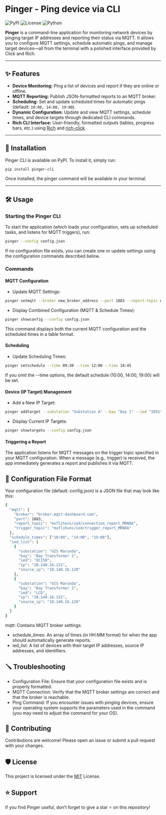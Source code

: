 # Pinger - Ping device via CLI

![PyPI](https://img.shields.io/pypi/v/pinger-mqtt) ![License](https://img.shields.io/github/license/muflihnurfaizi/pinger) ![Python](https://img.shields.io/badge/python-3.8%2B-blue)

**Pinger** is a command-line application for monitoring network devices by pinging target IP addresses and reporting their status via MQTT. It allows you to configure MQTT settings, schedule automatic pings, and manage target devices—all from the terminal with a polished interface provided by Click and Rich.

---

## ✨ Features

- **Device Monitoring:** Ping a list of devices and report if they are online or offline.
- **MQTT Reporting:** Publish JSON-formatted reports to an MQTT broker.
- **Scheduling:** Set and update scheduled times for automatic pings (default: `10:00, 14:00, 19:00`).
- **Dynamic Configuration:** Update and view MQTT settings, schedule times, and device targets through dedicated CLI commands.
- **Rich CLI Interface:** User-friendly, formatted outputs (tables, progress bars, etc.) using [Rich](https://rich.readthedocs.io/) and [rich-click](https://github.com/RealOrangeOne/rich-click).

---

## 🚀 Installation

Pinger CLI is available on PyPI. To install it, simply run:

```bash
pip install pinger-cli
```

Once installed, the pinger command will be available in your terminal.

---

## 🛠️ Usage

### Starting the Pinger CLI

To start the application (which loads your configuration, sets up scheduled tasks, and listens for MQTT triggers), run:

```bash
pinger --config config.json
```

If no configuration file exists, you can create one or update settings using the configuration commands described below.

### Commands

#### MQTT Configuration
- Update MQTT Settings:

```bash
pinger setmqtt --broker new_broker_address --port 1883 --report-topic new_report_topic --trigger-topic new_trigger_topic
```

- Display Combined Configuration (MQTT & Schedule Times):

```bash
pinger showconfig --config config.json
```

This command displays both the current MQTT configuration and the scheduled times in a table format.

#### Scheduling
- Update Scheduling Times:

```bash
pinger setschedule --time 09:30 --time 12:00 --time 18:45
```

If you omit the --time options, the default schedule (10:00, 14:00, 19:00) will be set.

#### Device (IP Target) Management
- Add a New IP Target:
```bash
pinger addtarget --substation "Substation A" --bay "Bay 1" --ied "IED1" --ip "192.168.1.10" --source-ip "192.168.1.1"
```

- Display Current IP Targets:
```bash
pinger showtargets --config config.json
```


#### Triggering a Report

The application listens for MQTT messages on the trigger topic specified in your MQTT configuration. When a message (e.g., trigger) is received, the app immediately generates a report and publishes it via MQTT.

## 📖 Configuration File Format

Your configuration file (default: config.json) is a JSON file that may look like this:

```bash
{
  "mqtt": {
    "broker": "broker.mqtt-dashboard.com",
    "port": 1883,
    "report_topic": "muflihuns/ied/connection_report_MRNDA",
    "trigger_topic": "muflihuns/ied/trigger_report_MRNDA"
  },
  "schedule_times": ["10:00", "14:00", "19:00"],
  "ied_list": [
    {
      "substation": "GIS Marunda",
      "bay": "Bay Transformer 1",
      "ied": "OC150",
      "ip": "10.140.16.131",
      "source_ip": "10.140.16.120"
    },
    {
      "substation": "GIS Marunda",
      "bay": "Bay Transformer 1",
      "ied": "LCD",
      "ip": "10.140.16.132",
      "source_ip": "10.140.16.120"
    }
  ]
}
```

mqtt: Contains MQTT broker settings.
- schedule_times: An array of times (in HH:MM format) for when the app should automatically generate reports.
- ied_list: A list of devices with their target IP addresses, source IP addresses, and identifiers.

## 🪛 Troubleshooting
- Configuration File: Ensure that your configuration file exists and is properly formatted.
- MQTT Connection: Verify that the MQTT broker settings are correct and that the broker is reachable.
- Ping Command: If you encounter issues with pinging devices, ensure your operating system supports the parameters used in the command (you may need to adjust the command for your OS).

## 🤝 Contributing

Contributions are welcome! Please open an issue or submit a pull request with your changes.

## 🛡️ License

This project is licensed under the [MIT](LICENSE) License.

## ⭐ Support
If you find Pinger useful, don’t forget to give a star ⭐ on this repository!
